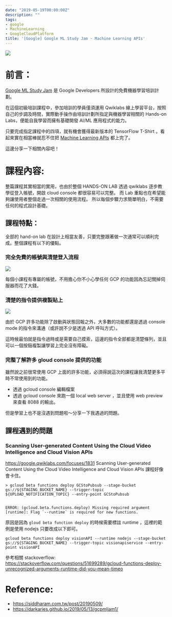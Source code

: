 ```yaml
---
date: "2019-05-19T00:00:00Z"
description: ""
tags:
- google
- MachineLearning
- GoogleCloudPlatform
title: '[Google] Google ML Study Jam - Machine Learning APIs'
---
```


![](../images/2019/ml_study_jam.png)



# 前言：

[Google ML Study Jam](https://events.withgoogle.com/ml-study-jam-basic-tw/) 是 Google Developers 所設計的免費機器學習培訓計劃。

在這個初級培訓課程中，參加培訓的學員僅須運用 Qwiklabs 線上學習平台，按照自己的步調及時間，實際動手操作由培訓計劃所指定與機器學習相關的 Hands-on Labs，便能自我學習而擁有基礎開發 AI/ML 應用程式的能力。

只要完成指定課程中的四項，就有機會獲得最新版本的 TensorFlow T-Shirt 。看起來實在相當棒就忍不住把 [Machine Learning APIs](https://google.qwiklabs.com/quests/32) 都上完了。

這邊分享一下相關內容吧！



# 課程內容:

整篇課程其實相當的實用，也由於整個 HANDS-ON LAB 透過 qwiklabs 逐步教學從登入帳號，開啟 cloud console 都很容易可以完整。 而 Lab 重點也在希望能夠讓使用者整個走過一次相關的使用流程。 所以每個步驟力求簡單明白，不需要任何的程式設計基礎。

## 課程特點：

全部的 hand-on lab 在設計上相當友善，只要完整跟著做一次通常可以順利完成。整個課程有以下的優點。




### 完全免費的帳號與清楚登入流程
![](../images/2019/ml_account.png)

每個小課程有專屬的帳號，不用擔心你不小心學任何 GCP 的功能因為忘記關掉伺服器而花了大錢。



### 清楚的指令提供複製貼上

![](../images/2019/ml_cp.png)

由於 GCP 許多功能除了啟動與狀態回報之外，大多數的功能都還是透過 console mode 的指令來溝通（或許說不少是透過 API 呼叫方式）。

這時候最怕就是指令過時或是需要自己摸索，這邊的指令全部都是清楚條列，並且可以一個按鈕複製讓學習上完全沒有障礙。



### 完整了解許多 gloud console 提供的功能

雖然說之前很常使用 GCP 上面的許多功能，必須得說這次的課程讓我清楚更多平時不常使用到的功能。

- 透過 gcloud console 編輯檔案
- 透過 gcloud console 來跑一個 local web server ，並且使用 web preview 來查看 8088 的輸出。



但是學習上也不是沒遇到問題啦～分享一下我遇過的問題。 

## 課程遇到的問題  

### Scanning User-generated Content Using the Cloud Video Intelligence and Cloud Vision APIs

https://google.qwiklabs.com/focuses/1831 Scanning User-generated Content Using the Cloud Video Intelligence and Cloud Vision APIs 課程好像會卡住。


```
> gcloud beta functions deploy GCStoPubsub --stage-bucket gs://${STAGING_BUCKET_NAME} --trigger-topic ${UPLOAD_NOTIFICATION_TOPIC} --entry-point GCStoPubsub


ERROR: (gcloud.beta.functions.deploy) Missing required argument [runtime]: Flag `--runtime` is required for new functions.
```

原因是因為 `gloud beta function deploy` 的時候需要標註 runtime ，這裡的範例是使用 nodejs 只要改成以下即可。

```
gcloud beta functions deploy visionAPI --runtime nodejs --stage-bucket gs://${STAGING_BUCKET_NAME} --trigger-topic visionapiservice --entry-point visionAPI
```
參考相關 stackoverflow: https://stackoverflow.com/questions/51699289/gcloud-functions-deploy-unrecognized-arguments-runtime-did-you-mean-timeo



# Reference:

-   https://siddharam.com.tw/post/20190509/
-   https://darkaries.github.io/2019/05/13/gcpmljam1/
